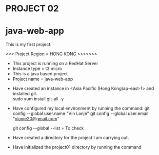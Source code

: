 PROJECT 02
==========

# java-web-app
This is my first project. 

<<< Project Region = HONG KONG >>>>>>>

* This project is running on a RedHat Server 
* Instance type = t3.micro 
* This is a java based project  
* Project name = java-web-app 


- Have created an instance in <Asia Pacific (Hong Kong)ap-east-1> and installed git.   
  sudo yum install git-all -y 
- Have configured my local environment by running the command:
  git config --global user.name "Vin Lonje"
  git config --global user.email "vlonje20@gmail.com"

  git config --global --list = To check 

- Have created a directory <project01> for the project I am carrying out. 
- Have initialized the project01 directory by running the <git init> command 
